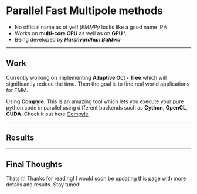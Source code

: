 # Parallel Fast Multipole methods

- No official name as of yet! (*FMMPy* looks like a good name :P)\
- Works on **multi-core CPU** as well as on **GPU** \
- Being developed by ***Harshvardhan Baldwa***

---
## Work
Currently working on implementing **Adaptive Oct - Tree** which will significantly reduce the time. Then the goal is to find real world applications for FMM.

Using **Compyle**. This is an amazing tool which lets you execute your pure python code in parallel using different backends such as **Cython**, **OpenCL**, **CUDA**. Check it out here [Compyle](https://github.com/pypr/compyle)

---
## Results

---
## Final Thoughts

Thats it! Thanks for reading! I would soon be updating this page with more details and results. Stay tuned!
